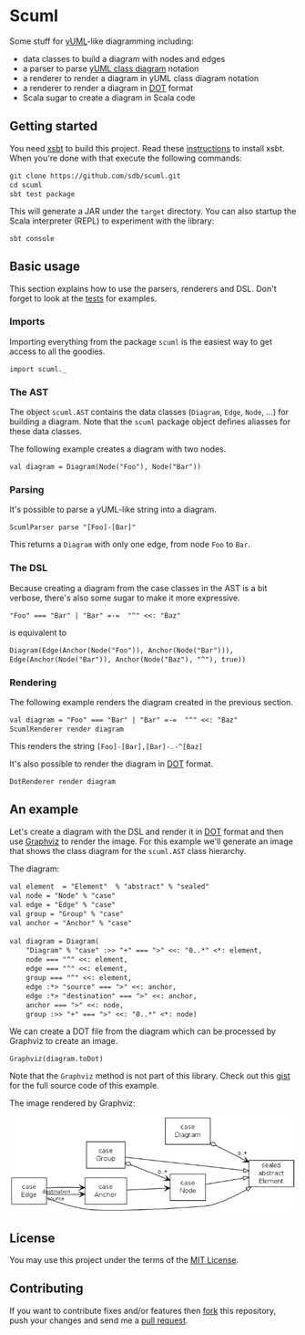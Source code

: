 # Scuml

Some stuff for [yUML](http://yuml.me)-like diagramming including:

* data classes to build a diagram with nodes and edges
* a parser to parse [yUML class diagram](http://yuml.me/diagram/scruffy/class/samples) notation
* a renderer to render a diagram in yUML class diagram notation
* a renderer to render a diagram in [DOT][dot] format
* Scala sugar to create a diagram in Scala code

## Getting started

You need [xsbt](https://github.com/harrah/xsbt) to build this project. Read these [instructions](https://github.com/harrah/xsbt/wiki/Setup) to install xsbt. When you're done with that execute the following commands:

	git clone https://github.com/sdb/scuml.git
    cd scuml
    sbt test package
    
This will generate a JAR under the `target` directory. You can also startup the Scala interpreter (REPL) to experiment with the library:

    sbt console

## Basic usage

This section explains how to use the parsers, renderers and DSL. Don't forget to look at the [tests](https://github.com/sdb/scuml/tree/master/src/test/scala/scuml) for examples.

### Imports

Importing everything from the package `scuml` is the easiest way to get access to all the goodies.

    import scuml._

### The AST

The object `scuml.AST` contains the data classes (`Diagram`, `Edge`, `Node`, ...) for building a diagram. Note that the `scuml` package object defines aliasses for these data classes.

The following example creates a diagram with two nodes.

    val diagram = Diagram(Node("Foo"), Node("Bar"))

### Parsing

It's possible to parse a yUML-like string into a diagram.

    ScumlParser parse "[Foo]-[Bar]"

This returns a `Diagram` with only one edge, from node `Foo` to `Bar`.

### The DSL

Because creating a diagram from the case classes in the AST is a bit verbose, there's also some sugar to make it more expressive.

    "Foo" === "Bar" | "Bar" =-=  "^" <<: "Baz"

is equivalent to

    Diagram(Edge(Anchor(Node("Foo")), Anchor(Node("Bar"))), Edge(Anchor(Node("Bar")), Anchor(Node("Baz"), "^"), true))

### Rendering

The following example renders the diagram created in the previous section.

    val diagram = "Foo" === "Bar" | "Bar" =-=  "^" <<: "Baz"
    ScumlRenderer render diagram

This renders the string `[Foo]-[Bar],[Bar]-.-^[Baz]`

It's also possible to render the diagram in [DOT][dot] format.

    DotRenderer render diagram

## An example

Let's create a diagram with the DSL and render it in [DOT][dot] format and then use [Graphviz][gv] to render the image. For this example we'll generate an image that shows the class diagram for the `scuml.AST` class hierarchy.

The diagram:

    val element  = "Element"  % "abstract" % "sealed"
    val node = "Node" % "case"
    val edge = "Edge" % "case"
    val group = "Group" % "case"
    val anchor = "Anchor" % "case"
    
    val diagram = Diagram(
    	"Diagram" % "case" :>> "+" === ">" <<: "0..*" <*: element,
    	node === "^" <<: element,
    	edge === "^" <<: element,
    	group === "^" <<: element,
    	edge :*> "source" === ">" <<: anchor,
    	edge :*> "destination" === ">" <<: anchor,
    	anchor === ">" <<: node,
    	group :>> "+" === ">" <<: "0..*" <*: node)
    	
We can create a DOT file from the diagram which can be processed by Graphviz to create an image.

    Graphviz(diagram.toDot)

Note that the `Graphviz` method is not part of this library. Check out this [gist](https://gist.github.com/1086537) for the full source code of this example.
    
The image rendered by Graphviz:

![Diagram 1](https://github.com/sdb/scuml/raw/master/doc/images/diagram1.png)

## License

You may use this project under the terms of the [MIT License](http://www.opensource.org/licenses/mit-license.php).

## Contributing

If you want to contribute fixes and/or features then [fork](http://help.github.com/fork-a-repo/) this repository, push your changes and send me a [pull request](http://help.github.com/send-pull-requests/).

[dot]: http://www.graphviz.org/doc/info/lang.html
[gv]: http://www.graphviz.org/